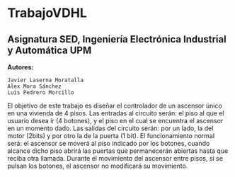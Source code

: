 # TrabajoVDHL
## Asignatura SED, Ingeniería Electrónica Industrial y Automática UPM
**Autores:**
```
Javier Laserna Moratalla
Alex Mora Sánchez
Luis Pedrero Morcillo
```

El objetivo de este trabajo es diseñar el controlador de un ascensor único en una vivienda de 4 pisos. Las entradas al circuito serán: el piso al que el usuario desea ir (4 botones), y el piso en el cual se encuentra el ascensor en un momento dado. Las salidas del circuito serán: por un lado, la del motor (2bits) y por otro la de la puerta (1 bit). El funcionamiento normal será: el ascensor se moverá al piso indicado por los botones, cuando alcance dicho piso abrirá las puertas que permanecerán abiertas hasta que reciba otra llamada. Durante el movimiento del ascensor entre pisos, si se pulsan los botones, el ascensor no modificará su movimiento.


